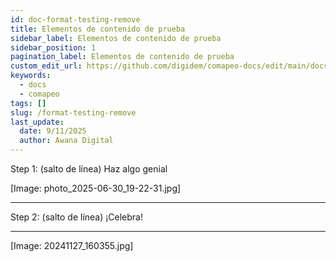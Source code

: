 ```yaml
---
id: doc-format-testing-remove
title: Elementos de contenido de prueba
sidebar_label: Elementos de contenido de prueba
sidebar_position: 1
pagination_label: Elementos de contenido de prueba
custom_edit_url: https://github.com/digidem/comapeo-docs/edit/main/docs/format-testing-remove.md
keywords:
  - docs
  - comapeo
tags: []
slug: /format-testing-remove
last_update:
  date: 9/11/2025
  author: Awana Digital
---
```

Step 1: (salto de línea)
Haz algo genial


[Image: photo_2025-06-30_19-22-31.jpg]


---


Step 2: (salto de línea)
¡Celebra!


---


[Image: 20241127_160355.jpg]

